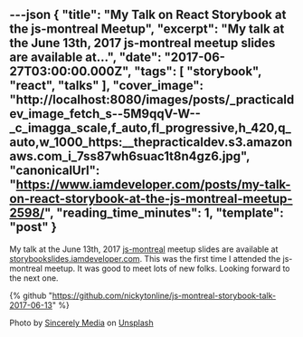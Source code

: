 ---json
{
  "title": "My Talk on React Storybook at the js-montreal Meetup",
  "excerpt": "My talk at the June 13th, 2017 js-montreal meetup slides are available at...",
  "date": "2017-06-27T03:00:00.000Z",
  "tags": [
    "storybook",
    "react",
    "talks"
  ],
  "cover_image": "http://localhost:8080/images/posts/_practicaldev_image_fetch_s--5M9qqV-W--_c_imagga_scale,f_auto,fl_progressive,h_420,q_auto,w_1000_https:__thepracticaldev.s3.amazonaws.com_i_7ss87wh6suac1t8n4gz6.jpg",
  "canonicalUrl": "https://www.iamdeveloper.com/posts/my-talk-on-react-storybook-at-the-js-montreal-meetup-2598/",
  "reading_time_minutes": 1,
  "template": "post"
}
---

My talk at the June 13th, 2017 [js-montreal](https://js-montreal.org/archive.html) meetup slides are available at [storybookslides.iamdeveloper.com](https://storybookslides.iamdeveloper.com). This was the first time I attended the js-montreal meetup. It was good to meet lots of new folks. Looking forward to the next one.

{% github "https://github.com/nickytonline/js-montreal-storybook-talk-2017-06-13" %}

Photo by [Sincerely Media](https://unsplash.com/@sincerelymedia?utm_source=unsplash&utm_medium=referral&utm_content=creditCopyText) on [Unsplash](https://unsplash.com/?utm_source=unsplash&utm_medium=referral&utm_content=creditCopyText)
